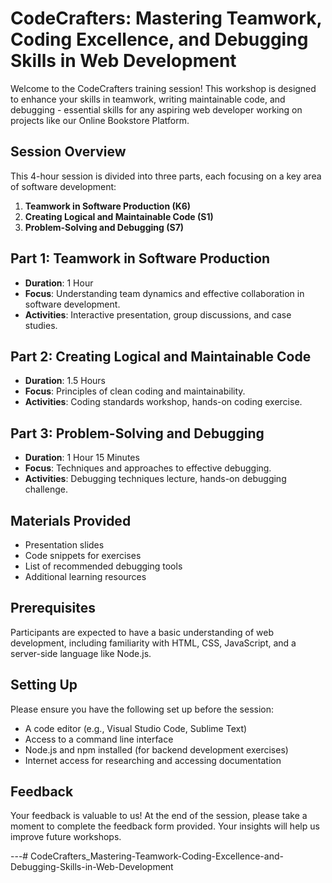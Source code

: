 # CodeCrafters: Mastering Teamwork, Coding Excellence, and Debugging Skills in Web Development

Welcome to the CodeCrafters training session! This workshop is designed to enhance your skills in teamwork, writing maintainable code, and debugging - essential skills for any aspiring web developer working on projects like our Online Bookstore Platform.

## Session Overview

This 4-hour session is divided into three parts, each focusing on a key area of software development:

1. **Teamwork in Software Production (K6)**
2. **Creating Logical and Maintainable Code (S1)**
3. **Problem-Solving and Debugging (S7)**

## Part 1: Teamwork in Software Production

- **Duration**: 1 Hour
- **Focus**: Understanding team dynamics and effective collaboration in software development.
- **Activities**: Interactive presentation, group discussions, and case studies.

## Part 2: Creating Logical and Maintainable Code

- **Duration**: 1.5 Hours
- **Focus**: Principles of clean coding and maintainability.
- **Activities**: Coding standards workshop, hands-on coding exercise.

## Part 3: Problem-Solving and Debugging

- **Duration**: 1 Hour 15 Minutes
- **Focus**: Techniques and approaches to effective debugging.
- **Activities**: Debugging techniques lecture, hands-on debugging challenge.

## Materials Provided

- Presentation slides
- Code snippets for exercises
- List of recommended debugging tools
- Additional learning resources

## Prerequisites

Participants are expected to have a basic understanding of web development, including familiarity with HTML, CSS, JavaScript, and a server-side language like Node.js.

## Setting Up

Please ensure you have the following set up before the session:
- A code editor (e.g., Visual Studio Code, Sublime Text)
- Access to a command line interface
- Node.js and npm installed (for backend development exercises)
- Internet access for researching and accessing documentation

## Feedback

Your feedback is valuable to us! At the end of the session, please take a moment to complete the feedback form provided. Your insights will help us improve future workshops.

---# CodeCrafters_Mastering-Teamwork-Coding-Excellence-and-Debugging-Skills-in-Web-Development
